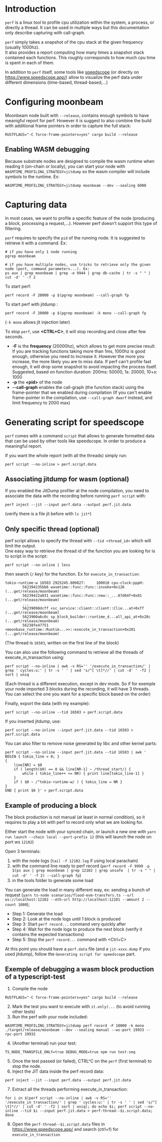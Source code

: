 # Introduction

`perf` is a linux tool to profile cpu utilization within the system,
a process, or directly a thread. It can be used in multiple ways but this documentation only describe capturing with call-graph.

`perf` simply takes a snapshot of the cpu stack at the given frequency (usually 1000hz).  
It also provides a report computing how many times a snapshot stack contained each functions.
This roughly corresponds to how much cpu time is spent in each of them.

In addition to `perf` itself, some tools like [speedscope](https://github.com/jlfwong/speedscope) (or directly on https://www.speedscope.app/) allow to visualize the perf data under different dimensions (time-based, thread-based,...)

# Configuring moonbeam

Moonbeam node built with `--release`, contains enough symbols to have meanigful report for perf.
However it is suggest to also combine the build with additional frame pointers in order to capture the full stack:

```
RUSTFLAGS="-C force-frame-pointers=yes" cargo build --release
```

## Enabling WASM debugging

Because substrate nodes are designed to compile the wasm runtime when reading it (on-chain or locally), you can start your node with
`WASMTIME_PROFILING_STRATEGY=jitdump` so the wasm compiler will include symbols to the runtime. Ex:

```
WASMTIME_PROFILING_STRATEGY=jitdump moonbeam --dev --sealing 6000
```

# Capturing data

In most cases, we want to profile a specific feature of the node (producing a block, processing a request,...). However perf doesn't support this type of filtering.

`perf` requires to specify the `pid` of the running node. It is suggested to retrieve it
with a command. Ex:

```
# if you have only 1 node running
pgrep moonbeam

# if you have multiple nodes, use tricks to retrieve only the given node (port, command parameters...). Ex:
ps aux | grep moonbeam | grep -e 9944 | grep db-cache | tr -s " " | cut -d' ' -f 2
```

To start perf:

```
perf record -F 20000 -p $(pgrep moonbeam) --call-graph fp
```

To start perf with jitdump :

```
perf record -F 20000 -p $(pgrep moonbeam) -k mono --call-graph fp
```

(`-k mono` allows jit injection later)

To stop `perf`, use **<CTRL+C>**, it will stop recording and close after few seconds.

- **-F** is the **frequency** (20000hz), which allows to get more precise result. If you are tracking functions taking more than 1ms, 1000hz is good enough, otherwise you need to increase it. However the more you increase, the more likely you are to miss data. If perf can't profile fast enough, it will drop some snapshot to avoid impacting the process itself.  
  Suggested, based on function duration: 200ms: 50000, 1s: 20000, 10+s: 1000
- **-p** the **\<pid\>** of the node
- **--call-graph** enables the call-graph (the function stack) using the frame-pointer that we enabled during compilation
  (If you can't enable frame-pointer in the compilation, use `--call-graph dwarf` instead, and limit frequency to 2000 max)

# Generating script for speedscope

`perf` comes with a command `script` that allows to generate formatted data that can be used by other tools like speedscope. In order to produce a meaningful report.

If you want the whole report (with all the threads) simply run:

```
perf script --no-inline > perf.script.data

```

## Associating jitdump for wasm (optional)

If you enabled the JitDump profiler at the node compilation, you need to associate the data with the recording before running `perf script` with:

```
perf inject --jit --input perf.data --output perf.jit.data
```

(verify there is a file jit before with `ls jit*`)

## Only specific thread (optional)

perf script allows to specify the thread with `--tid <thread_id>` which will limit the output.  
One easy way to retrieve the thread id of the function you are looking for is to script in the script:

```
perf script --no-inline | less
```

then search (`/` key) for the function. Ex for `execute_in_transaction`:

```
tokio-runtime-w 16503 2925245.809827:     100010 cpu-clock:pppH:
        562394235bb6 wasmtime::func::Func::invoke+0x126 (...get/release/moonbeam)
        56239422a831 wasmtime::func::Func::new::_...87d04f+0x81 (...get/release/moonbeam)
        ...
        56239098dcff <sc_service::client::client::Clie...at+0xff (...get/release/moonbeam)
        5623900a6c0c sp_block_builder::runtime_d...all_api_at+0x28c (...get/release/moonbeam)
        56238fe47751 <moonbase_runtime::Runtim...>>::execute_in_transaction+0x201 (...get/release/moonbeam)
```

(The thread is `16503`, written on the first line of the block)

You can also use the following command to retrieve all the threads of execute_in_transaction using:

```
perf script --no-inline | awk -v RS='' '/execute_in_transaction/' | grep ' cycles:u:' | tr -s ' ' | sed 's/^[ \t]*//' | cut -d' ' -f2 | sort | uniq
```

(Each thread is a different execution, except in dev mode. So if for exemple your node imported 3 blocks during the recording,
it will have 3 threads. You can select the one you want for a specific block based on the order)

Finally, export the data (with my example):

```
perf script --no-inline --tid 16503 > perf.script.data
```

If you inserted jitdump, use:

```
perf script --no-inline --input perf.jit.data --tid 16503 > perf.script.data
```

You can also filter to remove noise generated by libc and other kernel parts:

```
perf script --no-inline --input perf.jit.data --tid 16503 | awk '
BEGIN { tokio_line = 0; }
{
    line[NR] = $0
    if ( length($0) == 0 && line[NR-1] ~ /thread_start/) {
        while ( tokio_line++ <= NR) { print line[tokio_line-1] }
    }
    if ( $0 ~ /^tokio-runtime-w/ ) { tokio_line = NR }
}
END { print $0 }' > perf.script.data
```

## Example of producing a block

The block production is not manual (at least in normal condition), so it requires to play a bit with perf to record only what we are looking for.

Either start the node with your synced chain, or launch a new one with `yarn run launch --chain local --port-prefix 12` (this will launch the node on port ws `12102`)

Open 3 terminals:

1.  with the node logs (`tail -f 12102.log` if using local parachain)
2.  with the command line ready to perf record (`perf record -F 9999 -p $(ps aux | grep moonbeam | grep 12102 | grep unsafe  | tr -s " " | cut -d' ' -f 2) --call-graph fp`)
3.  in the tools folder to generate some load

You can generate the load in many different way, ex: sending a bunch of request (`yarn ts-node scenarios/flood-evm-transfers.ts --url ws://localhost:12102 --eth-url http://localhost:12101 --amount 2 --count 1000`);

- Step 1: Generate the load
- Step 2: Look at the node logs until 1 block is produced
- Step 3: Start `perf record...` command very quickly after
- Step 4: Wait for the node logs to produce the next block (verify it contains the expected transactions)
- Step 5: Stop the `perf record...` command with \<Ctrl+C\>

At this point you should have a `perf.data` file (and a `jit-xxxx.dump` if you used jitdump), follow the `Generating script for speedscope` part.

## Exemple of debugging a wasm block production of a typescript-test

1. Compile the node

```
RUSTFLAGS="-C force-frame-pointers=yes" cargo build --release
```

2. Mark the test you want to execute with `it.only(...` (to avoid running other tests)
3. Run the perf with your node included:

```
WASMTIME_PROFILING_STRATEGY=jitdump perf record -F 10000 -k mono ./target/release/moonbeam --dev --sealing manual --ws-port 19933 --rpc-port 19932
```

4. (Another terminal) run your test:

```
TS_NODE_TRANSPILE_ONLY=true DEBUG_MODE=true npm run test-seq
```

5. Once the test passed (or failed), CTRL^C on the `perf` (first terminal) to stop the node.
6. Inject the JIT data inside the perf record data:

```
perf inject --jit --input perf.data --output perf.jit.data
```

7. Extract all the threads performing execute_in_transaction:

```
for i in $(perf script --no-inline | awk -v RS='' '/execute_in_transaction/' | grep ' cycles:u:' | tr -s ' ' | sed 's/^[ \t]*//' | cut -d' ' -f2 | sort | uniq); do echo $i; perf script --no-inline --tid $i --input perf.jit.data > perf-thread--$i.script.data; done
```

8. Open the `perf-thread--$i.script.data` files in https://www.speedscope.app/ and search (ctrl+f) for `execute_in_transaction`

